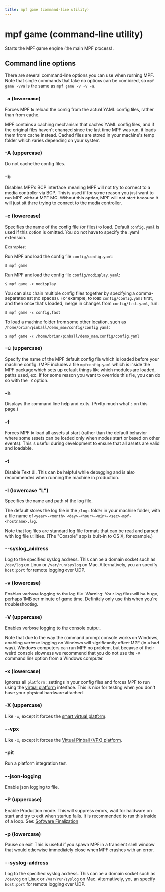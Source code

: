 ```yaml
---
title: mpf game (command-line utility)
---
```


# mpf game (command-line utility)


Starts the MPF game engine (the main MPF process).

## Command line options

There are several command-line options you can use when running MPF.
Note that single commands that take no options can be combined, so
`mpf game -vVa` is the same as `mpf game -v -V -a`.

### -a (lowercase)

Forces MPF to reload the config from the actual YAML config files,
rather than from cache.

MPF contains a caching mechanism that caches YAML config files, and if
the original files haven't changed since the last time MPF was run, it
loads them from cache instead. Cached files are stored in your
machine's temp folder which varies depending on your system.

### -A (uppercase)

Do not cache the config files.

### -b

Disables MPF's BCP interface, meaning MPF will not try to connect to a
media controller via BCP. This is used if for some reason you just want
to run MPF without MPF MC. Without this option, MPF will not start
because it will just sit there trying to connect to the media
controller.

### -c (lowercase)

Specifies the name of the config file (or files) to load. Default
`config.yaml` is used if this option is omitted. You do not have to
specify the .yaml extension.

Examples:

Run MPF and load the config file `config/config.yaml`:

``` shell
$ mpf game
```

Run MPF and load the config file `config/nodisplay.yaml`:

``` shell
$ mpf game -c nodisplay
```

You can also chain multiple config files together by specifying a
comma-separated list (no spaces). For example, to load
`config/config.yaml` first, and then once that's loaded, merge in
changes from `config/fast.yaml`, run:

``` shell
$ mpf game -c config,fast
```

To load a machine folder from some other location, such as
`/home/brian/pinball/demo_man/config/config.yaml`:

``` shell
$ mpf game -c /home/brian/pinball/demo_man/config/config.yaml
```

### -C (uppercase)

Specify the name of the MPF default config file which is loaded before
your machine config. (MPF includes a file `mpfconfig.yaml`
which is inside the MPF package which sets up default things like which
modules are loaded, paths used, etc. If for some reason you want to
override this file, you can do so with the `-C` option.

### -h

Displays the command line help and exits. (Pretty much what's on this
page.)

### -f

Forces MPF to load all assets at start (rather than the default behavior
where some assets can be loaded only when modes start or based on other
events). This is useful during development to ensure that all assets are
valid and loadable.

### -t

Disable Text UI. This can be helpful while debugging and is also
recommended when running the machine in production.

### -l (lowercase "L")

Specifies the name and path of the log file.

The default stores the log file in the `/logs` folder in your machine
folder, with a file name of
`<year>-<month>-<day>-<hour>-<min>-<sec>-mpf-<hostname>.log`.

Note that log files are standard log file formats that can be read and
parsed with log file utilities. (The "Console" app is built-in to OS
X, for example.)

### --syslog_address

Log to the specified syslog address. This can be a domain socket such as
`/dev/log` on Linux or `/var/run/syslog` on Mac. Alternatively, you an
specify `host:port` for remote logging over UDP.

### -v (lowercase)

Enables verbose logging to the log file. Warning: Your log files will be
huge, perhaps 1MB per minute of game time. Definitely only use this when
you're troubleshooting.

### -V (uppercase)

Enables verbose logging to the console output.

Note that due to the way the command prompt console works on Windows,
enabling verbose logging on Windows will significantly affect MPF (in a
bad way). Windows computers can run MPF no problem, but because of their
weird console slowness we recommend that you do not use the
`-V` command line option from a Windows computer.

### -x (lowercase)

Ignores all `platform:` settings in your config files and forces MPF to
run using the
[virtual platform](../../hardware/virtual/virtual.md) interface. This is nice for testing when you don't have
your physical hardware attached.

### -X (uppercase)

Like `-x`, except it forces the
[smart virtual platform](../../hardware/virtual/smart_virtual.md).

### --vpx

Like `-x`, except it forces the
[Virtual Pinball (VPX) platform](../../hardware/virtual/virtual_pinball_vpx.md).

### -pit

Run a platform integration test.

### --json-logging

Enable json logging to file.

### -P (uppercase)

Enable Production mode. This will suppress errors, wait for hardware on start
and try to exit when startup fails. It is recommended to run this inside of a loop.
See: [Software Finalization](../../finalization/software.md)

### -p (lowercase)

Pause on exit. This is useful if you spawn MPF in a transient shell window that would otherwise immediately close when MPF crashes with an error.

### --syslog-address

Log to the specified syslog address. This can be a domain socket such as `/dev/og` on Linux or `/var/run/syslog` on Mac.
Alternatively, you an specify `host:port` for remote logging over UDP.

